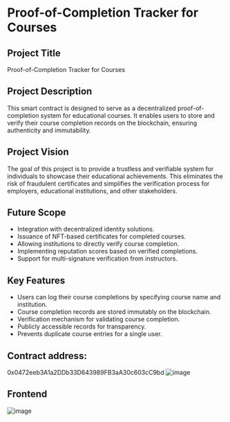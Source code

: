# Proof-of-Completion Tracker for Courses

## Project Title
Proof-of-Completion Tracker for Courses

## Project Description
This smart contract is designed to serve as a decentralized proof-of-completion system for educational courses. It enables users to store and verify their course completion records on the blockchain, ensuring authenticity and immutability.

## Project Vision
The goal of this project is to provide a trustless and verifiable system for individuals to showcase their educational achievements. This eliminates the risk of fraudulent certificates and simplifies the verification process for employers, educational institutions, and other stakeholders.

## Future Scope
- Integration with decentralized identity solutions.
- Issuance of NFT-based certificates for completed courses.
- Allowing institutions to directly verify course completion.
- Implementing reputation scores based on verified completions.
- Support for multi-signature verification from instructors.

## Key Features
- Users can log their course completions by specifying course name and institution.
- Course completion records are stored immutably on the blockchain.
- Verification mechanism for validating course completion.
- Publicly accessible records for transparency.
- Prevents duplicate course entries for a single user.

## Contract address:
0x0472eeb3A1a2DDb33D643989FB3aA30c603cC9bd 
![image](https://github.com/user-attachments/assets/91286aaf-9ce0-45b1-8bfe-b1554dd64ce6)


## Frontend
![image](https://github.com/user-attachments/assets/4cc70b19-8dd4-43b9-bdda-7da668aec242)
